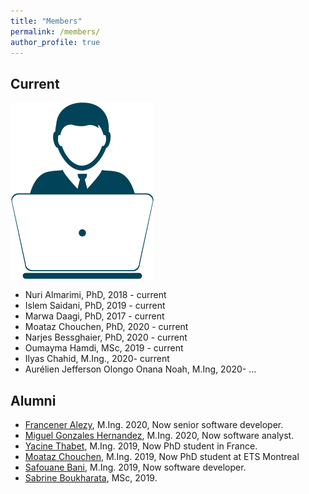```yaml
---
title: "Members"
permalink: /members/
author_profile: true
---
```


## Current

![Student](images/member.png)

  - Nuri Almarimi, PhD, 2018 - current
  - Islem Saidani, PhD, 2019 - current
  - Marwa Daagi, PhD, 2017 - current
  - Moataz Chouchen, PhD, 2020 - current
  - Narjes Bessghaier, PhD, 2020 - current
  - Oumayma Hamdi, MSc, 2019 - current
  - Ilyas Chahid, M.Ing., 2020- current
  - Aurélien Jefferson Olongo Onana Noah, M.Ing, 2020- ...


## Alumni
 - [Francener Alezy](https://github.com/alezyy), M.Ing. 2020, Now senior software developer.
 - [Miguel Gonzales Hernandez](https://www.linkedin.com/in/miguel-gonzales-805801131/), M.Ing. 2020, Now software analyst.
 - [Yacine Thabet](https://www.linkedin.com/in/yacine-thabet/?originalSubdomain=ca), M.Ing. 2019, Now PhD student in France.
 - [Moataz Chouchen](https://www.linkedin.com/in/moataz-chouchen/), M.Ing. 2019, Now PhD student at ETS Montreal
 - [Safouane Bani](https://ca.linkedin.com/in/safouen-bani-1a1665106), M.Ing. 2019, Now software developer.
 - [Sabrine Boukharata](https://www.linkedin.com/in/sabrine-boukharata-aa452396/?originalSubdomain=tn), MSc, 2019. 
  



